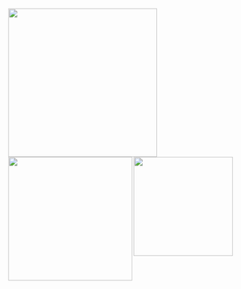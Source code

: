 # <a href="#"><img align="left" width="300" margin="100px"  src="https://media.giphy.com/media/LOhyMRGvJ7A2l6dGQM/giphy.gif"></a>
## <a href="#"><img align="left" width="250" margin="100px"  src="https://media.giphy.com/media/LOhyMRGvJ7A2l6dGQM/giphy.gif"></a>
### <a href="#"><img align="left" width="200" margin="100px"  src="https://media.giphy.com/media/LOhyMRGvJ7A2l6dGQM/giphy.gif"></a>
